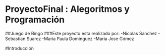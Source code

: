 # ProyectoFinal : Alegoritmos y Programación
##Juego de Bingo
###Este proyecto esta realizado por: 
    -Nicolas Sanchez
    -Sebastian Suarez
    -Maria Paula Dominguez
    -Maria Jose Gómez 
 
 
#Introducción
